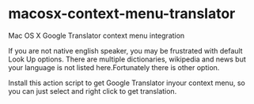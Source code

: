 # macosx-context-menu-translator
Mac OS X Google Translator context menu integration

If you are not native english speaker, you may be frustrated with default Look Up options. There are multiple dictionaries, wikipedia and news but your language is not listed here.Fortunately there is other option. 

Install this action script to get Google Translator inyour context menu, so you can just select and right click to get translation. 


